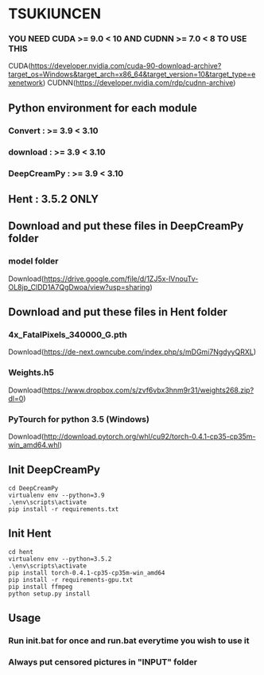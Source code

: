 # TSUKIUNCEN

### YOU NEED CUDA >= 9.0 < 10 AND CUDNN >= 7.0 < 8 TO USE THIS

CUDA(https://developer.nvidia.com/cuda-90-download-archive?target_os=Windows&target_arch=x86_64&target_version=10&target_type=exenetwork)
CUDNN(https://developer.nvidia.com/rdp/cudnn-archive)

## Python environment for each module

### Convert : >= 3.9 < 3.10
### download : >= 3.9 < 3.10
### DeepCreamPy : >= 3.9 < 3.10
## Hent : 3.5.2 ONLY

## Download and put these files in DeepCreamPy folder

### model folder

Download(https://drive.google.com/file/d/1ZJ5x-lVnouTv-OL8jp_ClDD1A7QgDwoa/view?usp=sharing)

## Download and put these files in Hent folder

### 4x_FatalPixels_340000_G.pth

Download(https://de-next.owncube.com/index.php/s/mDGmi7NgdyyQRXL)


### Weights.h5

Download(https://www.dropbox.com/s/zvf6vbx3hnm9r31/weights268.zip?dl=0)

### PyTourch for python 3.5 (Windows)

Download(http://download.pytorch.org/whl/cu92/torch-0.4.1-cp35-cp35m-win_amd64.whl)

## Init DeepCreamPy

```
cd DeepCreamPy
virtualenv env --python=3.9
.\env\scripts\activate
pip install -r requirements.txt
```

## Init Hent

```
cd hent
virtualenv env --python=3.5.2
.\env\scripts\activate
pip install torch-0.4.1-cp35-cp35m-win_amd64
pip install -r requirements-gpu.txt
pip install ffmpeg
python setup.py install
```

## Usage

### Run init.bat for once and run.bat everytime you wish to use it
### Always put censored pictures in "INPUT" folder